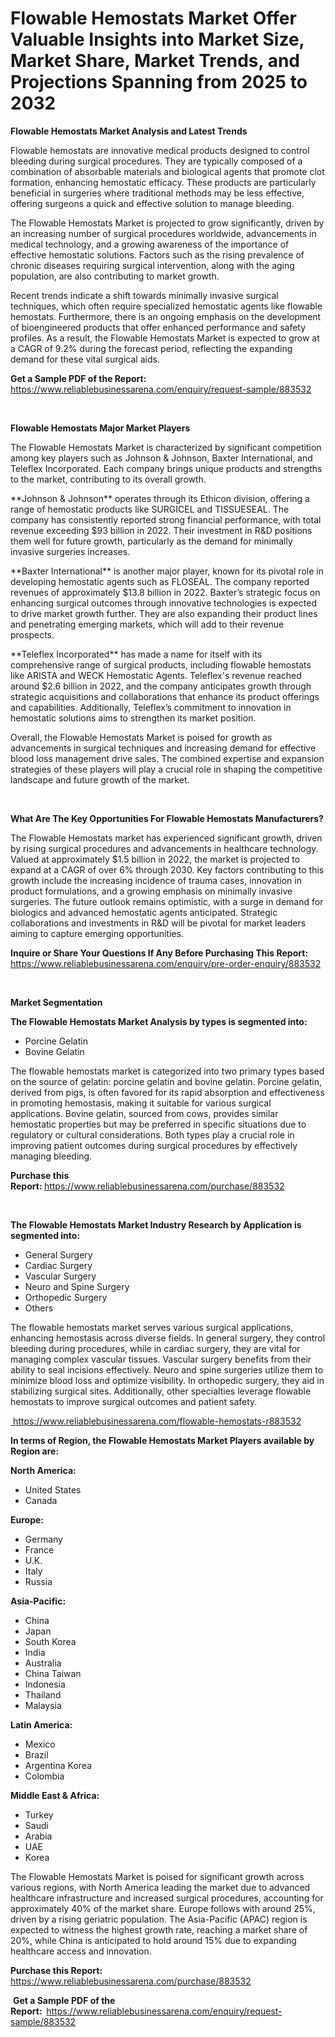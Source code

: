<p><h1>Flowable Hemostats Market Offer Valuable Insights into Market Size, Market Share, Market Trends, and Projections Spanning from 2025 to 2032</h1></p><p><strong>Flowable Hemostats Market Analysis and Latest Trends</strong></p>
<p><p>Flowable hemostats are innovative medical products designed to control bleeding during surgical procedures. They are typically composed of a combination of absorbable materials and biological agents that promote clot formation, enhancing hemostatic efficacy. These products are particularly beneficial in surgeries where traditional methods may be less effective, offering surgeons a quick and effective solution to manage bleeding.</p><p>The Flowable Hemostats Market is projected to grow significantly, driven by an increasing number of surgical procedures worldwide, advancements in medical technology, and a growing awareness of the importance of effective hemostatic solutions. Factors such as the rising prevalence of chronic diseases requiring surgical intervention, along with the aging population, are also contributing to market growth. </p><p>Recent trends indicate a shift towards minimally invasive surgical techniques, which often require specialized hemostatic agents like flowable hemostats. Furthermore, there is an ongoing emphasis on the development of bioengineered products that offer enhanced performance and safety profiles. As a result, the Flowable Hemostats Market is expected to grow at a CAGR of 9.2% during the forecast period, reflecting the expanding demand for these vital surgical aids.</p></p>
<p><strong>Get a Sample PDF of the Report:&nbsp;</strong> <a href="https://www.reliablebusinessarena.com/enquiry/request-sample/883532?utm_campaign=3438&utm_medium=2&utm_source=Github&utm_content=ia&utm_term=19042025&utm_id=flowable-hemostats">https://www.reliablebusinessarena.com/enquiry/request-sample/883532</a></p>
<p>&nbsp;</p>
<p><strong>Flowable Hemostats Major Market Players</strong></p>
<p><p>The Flowable Hemostats Market is characterized by significant competition among key players such as Johnson & Johnson, Baxter International, and Teleflex Incorporated. Each company brings unique products and strengths to the market, contributing to its overall growth.</p><p>**Johnson & Johnson** operates through its Ethicon division, offering a range of hemostatic products like SURGICEL and TISSUESEAL. The company has consistently reported strong financial performance, with total revenue exceeding $93 billion in 2022. Their investment in R&D positions them well for future growth, particularly as the demand for minimally invasive surgeries increases.</p><p>**Baxter International** is another major player, known for its pivotal role in developing hemostatic agents such as FLOSEAL. The company reported revenues of approximately $13.8 billion in 2022. Baxter’s strategic focus on enhancing surgical outcomes through innovative technologies is expected to drive market growth further. They are also expanding their product lines and penetrating emerging markets, which will add to their revenue prospects.</p><p>**Teleflex Incorporated** has made a name for itself with its comprehensive range of surgical products, including flowable hemostats like ARISTA and WECK Hemostatic Agents. Teleflex's revenue reached around $2.6 billion in 2022, and the company anticipates growth through strategic acquisitions and collaborations that enhance its product offerings and capabilities. Additionally, Teleflex’s commitment to innovation in hemostatic solutions aims to strengthen its market position.</p><p>Overall, the Flowable Hemostats Market is poised for growth as advancements in surgical techniques and increasing demand for effective blood loss management drive sales. The combined expertise and expansion strategies of these players will play a crucial role in shaping the competitive landscape and future growth of the market.</p></p>
<p>&nbsp;</p>
<p><strong>What Are The Key Opportunities For Flowable Hemostats Manufacturers?</strong></p>
<p><p>The Flowable Hemostats market has experienced significant growth, driven by rising surgical procedures and advancements in healthcare technology. Valued at approximately $1.5 billion in 2022, the market is projected to expand at a CAGR of over 6% through 2030. Key factors contributing to this growth include the increasing incidence of trauma cases, innovation in product formulations, and a growing emphasis on minimally invasive surgeries. The future outlook remains optimistic, with a surge in demand for biologics and advanced hemostatic agents anticipated. Strategic collaborations and investments in R&D will be pivotal for market leaders aiming to capture emerging opportunities.</p></p>
<p><strong>Inquire or Share Your Questions If Any Before Purchasing This Report:</strong> <a href="https://www.reliablebusinessarena.com/enquiry/pre-order-enquiry/883532?utm_campaign=3438&utm_medium=2&utm_source=Github&utm_content=ia&utm_term=19042025&utm_id=flowable-hemostats">https://www.reliablebusinessarena.com/enquiry/pre-order-enquiry/883532</a></p>
<p>&nbsp;</p>
<p><strong>Market Segmentation</strong></p>
<p><strong>The Flowable Hemostats Market Analysis by types is segmented into:</strong></p>
<p><ul><li>Porcine Gelatin</li><li>Bovine Gelatin</li></ul></p>
<p><p>The flowable hemostats market is categorized into two primary types based on the source of gelatin: porcine gelatin and bovine gelatin. Porcine gelatin, derived from pigs, is often favored for its rapid absorption and effectiveness in promoting hemostasis, making it suitable for various surgical applications. Bovine gelatin, sourced from cows, provides similar hemostatic properties but may be preferred in specific situations due to regulatory or cultural considerations. Both types play a crucial role in improving patient outcomes during surgical procedures by effectively managing bleeding.</p></p>
<p><strong>Purchase this Report:&nbsp;</strong><a href="https://www.reliablebusinessarena.com/purchase/883532?utm_campaign=3438&utm_medium=2&utm_source=Github&utm_content=ia&utm_term=19042025&utm_id=flowable-hemostats">https://www.reliablebusinessarena.com/purchase/883532</a></p>
<p>&nbsp;</p>
<p><strong>The Flowable Hemostats Market Industry Research by Application is segmented into:</strong></p>
<p><ul><li>General Surgery</li><li>Cardiac Surgery</li><li>Vascular Surgery</li><li>Neuro and Spine Surgery</li><li>Orthopedic Surgery</li><li>Others</li></ul></p>
<p><p>The flowable hemostats market serves various surgical applications, enhancing hemostasis across diverse fields. In general surgery, they control bleeding during procedures, while in cardiac surgery, they are vital for managing complex vascular tissues. Vascular surgery benefits from their ability to seal incisions effectively. Neuro and spine surgeries utilize them to minimize blood loss and optimize visibility. In orthopedic surgery, they aid in stabilizing surgical sites. Additionally, other specialties leverage flowable hemostats to improve surgical outcomes and patient safety.</p></p>
<p><a href="https://www.reliablebusinessarena.com/flowable-hemostats-r883532?utm_campaign=3438&utm_medium=2&utm_source=Github&utm_content=ia&utm_term=19042025&utm_id=flowable-hemostats">&nbsp;https://www.reliablebusinessarena.com/flowable-hemostats-r883532</a></p>
<p><strong>In terms of Region, the Flowable Hemostats Market Players available by Region are:</strong></p>
<p>
    <p> <strong> North America: </strong>
        <ul>
            <li>United States</li>
            <li>Canada</li>
        </ul>
        </p> 
    <p> <strong> Europe: </strong>
        <ul>
            <li>Germany</li>
            <li>France</li>
            <li>U.K.</li>
            <li>Italy</li>
            <li>Russia</li>
        </ul>
        </p> 
    <p> <strong> Asia-Pacific: </strong>
        <ul>
            <li>China</li>
            <li>Japan</li>
            <li>South Korea</li>
            <li>India</li>
            <li>Australia</li>
            <li>China Taiwan</li>
            <li>Indonesia</li>
            <li>Thailand</li>
            <li>Malaysia</li>
        </ul>
        </p> 
    <p> <strong> Latin America: </strong>
        <ul>
            <li>Mexico</li>
            <li>Brazil</li>
            <li>Argentina Korea</li>
            <li>Colombia</li>
        </ul>
        </p> 
    <p> <strong> Middle East & Africa: </strong>
        <ul>
            <li>Turkey</li>
            <li>Saudi</li>
            <li>Arabia</li>
            <li>UAE</li>
            <li>Korea</li>
        </ul>
    </p>
    </p>
<p><p>The Flowable Hemostats Market is poised for significant growth across various regions, with North America leading the market due to advanced healthcare infrastructure and increased surgical procedures, accounting for approximately 40% of the market share. Europe follows with around 25%, driven by a rising geriatric population. The Asia-Pacific (APAC) region is expected to witness the highest growth rate, reaching a market share of 20%, while China is anticipated to hold around 15% due to expanding healthcare access and innovation.</p></p>
<p><strong>Purchase this Report: </strong><a href="https://www.reliablebusinessarena.com/purchase/883532?utm_campaign=3438&utm_medium=2&utm_source=Github&utm_content=ia&utm_term=19042025&utm_id=flowable-hemostats">https://www.reliablebusinessarena.com/purchase/883532</a></p>
<p>&nbsp;<strong>Get a Sample PDF of the Report:&nbsp;&nbsp;</strong><a href="https://www.reliablebusinessarena.com/enquiry/request-sample/883532?utm_campaign=3438&utm_medium=2&utm_source=Github&utm_content=ia&utm_term=19042025&utm_id=flowable-hemostats">https://www.reliablebusinessarena.com/enquiry/request-sample/883532</a></p>
<p><strong></strong></p>
<p><p></p><p></p><p></p></p>